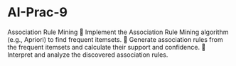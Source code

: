 # AI-Prac-9
Association Rule Mining  Implement the Association Rule Mining algorithm (e.g., Apriori) to find frequent itemsets.  Generate association rules from the frequent itemsets and calculate their support and confidence.  Interpret and analyze the discovered association rules.
